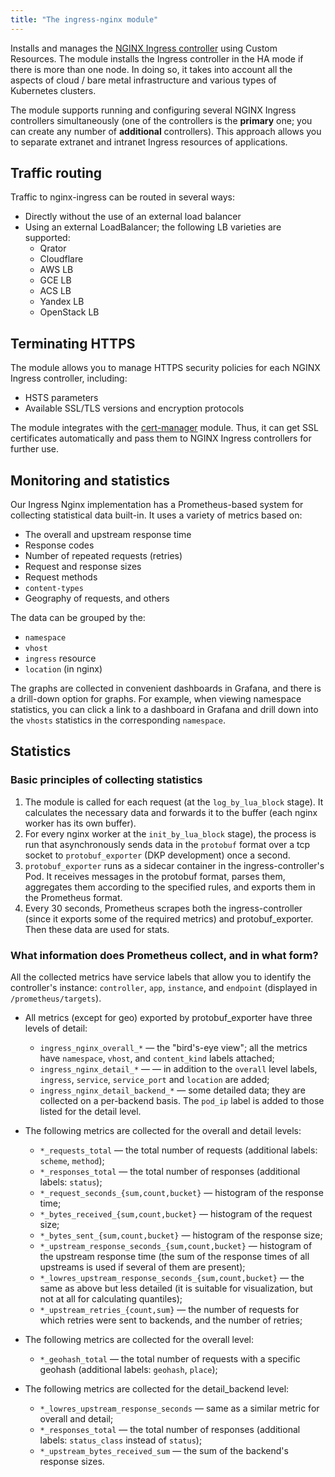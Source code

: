 ```yaml
---
title: "The ingress-nginx module"
---
```


Installs and manages the [NGINX Ingress controller](https://github.com/kubernetes/ingress-nginx) using Custom Resources. The module installs the Ingress controller in the HA mode if there is more than one node. In doing so, it takes into account all the aspects of cloud / bare metal infrastructure and various types of Kubernetes clusters.

The module supports running and configuring several NGINX Ingress controllers simultaneously (one of the controllers is the **primary** one; you can create any number of **additional** controllers). This approach allows you to separate extranet and intranet Ingress resources of applications.

## Traffic routing

Traffic to nginx-ingress can be routed in several ways:

- Directly without the use of an external load balancer
- Using an external LoadBalancer; the following LB varieties are supported:
  - Qrator
  - Cloudflare
  - AWS LB
  - GCE LB
  - ACS LB
  - Yandex LB
  - OpenStack LB

## Terminating HTTPS

The module allows you to manage HTTPS security policies for each NGINX Ingress controller, including:

- HSTS parameters
- Available SSL/TLS versions and encryption protocols

The module integrates with the [cert-manager](../../modules/cert-manager/) module. Thus, it can get SSL certificates automatically and pass them to NGINX Ingress controllers for further use.

## Monitoring and statistics

Our Ingress Nginx implementation has a Prometheus-based system for collecting statistical data built-in. It uses a variety of metrics based on:

- The overall and upstream response time
- Response codes
- Number of repeated requests (retries)
- Request and response sizes
- Request methods
- `content-types`
- Geography of requests, and others

The data can be grouped by the:

- `namespace`
- `vhost`
- `ingress` resource
- `location` (in nginx)

The graphs are collected in convenient dashboards in Grafana, and there is a drill-down option for graphs. For example, when viewing namespace statistics, you can click a link to a dashboard in Grafana and drill down into the `vhosts` statistics in the corresponding `namespace`.

## Statistics

### Basic principles of collecting statistics

1. The module is called for each request (at the `log_by_lua_block` stage). It calculates the necessary data and forwards it to the buffer (each nginx worker has its own buffer).
1. For every nginx worker at the `init_by_lua_block` stage), the process is run that asynchronously sends data in the `protobuf` format over a tcp socket to `protobuf_exporter` (DKP development) once a second.
1. `protobuf_exporter` runs as a sidecar container in the ingress-controller's Pod. It receives messages in the protobuf format, parses them, aggregates them according to the specified rules, and exports them in the Prometheus format.
1. Every 30 seconds, Prometheus scrapes both the ingress-controller (since it exports some of the required metrics) and protobuf_exporter. Then these data are used for stats.

### What information does Prometheus collect, and in what form?

All the collected metrics have service labels that allow you to identify the controller's instance: `controller`, `app`, `instance`, and `endpoint` (displayed in `/prometheus/targets`).

- All metrics (except for geo) exported by protobuf_exporter have three levels of detail:
  - `ingress_nginx_overall_*` — the "bird's-eye view"; all the metrics have `namespace`, `vhost`, and `content_kind` labels attached;
  - `ingress_nginx_detail_*` — — in addition to the `overall` level labels, `ingress`, `service`, `service_port` and `location` are added;
  - `ingress_nginx_detail_backend_*` — some detailed data; they are collected on a per-backend basis. The `pod_ip` label is added to those listed for the detail level.

- The following metrics are collected for the overall and detail levels:
  - `*_requests_total` — the total number of requests (additional labels: `scheme`, `method`);
  - `*_responses_total` — the total number of responses (additional labels: `status`);
  - `*_request_seconds_{sum,count,bucket}` — histogram of the response time;
  - `*_bytes_received_{sum,count,bucket}` — histogram of the request size;
  - `*_bytes_sent_{sum,count,bucket}` — histogram of the response size;
  - `*_upstream_response_seconds_{sum,count,bucket}` — histogram of the upstream response time (the sum of the response times of all upstreams is used if several of them are present);
  - `*_lowres_upstream_response_seconds_{sum,count,bucket}` — the same as above but less detailed (it is suitable for visualization, but not at all for calculating quantiles);
  - `*_upstream_retries_{count,sum}` — the number of requests for which retries were sent to backends, and the number of retries;

- The following metrics are collected for the overall level:
  - `*_geohash_total` — the total number of requests with a specific geohash (additional labels: `geohash`, `place`);

- The following metrics are collected for the detail_backend level:
  - `*_lowres_upstream_response_seconds` — same as a similar metric for overall and detail;
  - `*_responses_total` — the total number of responses (additional labels: `status_class` instead of `status`);
  - `*_upstream_bytes_received_sum` — the sum of the backend's response sizes.
